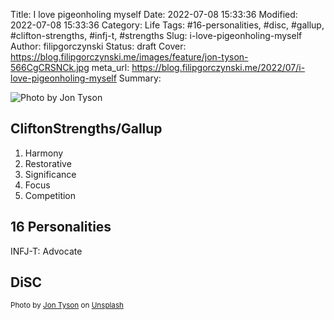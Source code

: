 Title: I love pigeonholing myself
Date: 2022-07-08 15:33:36
Modified: 2022-07-08 15:33:36
Category: Life
Tags: #16-personalities, #disc, #gallup, #clifton-strengths, #infj-t, #strengths
Slug: i-love-pigeonholing-myself
Author: filipgorczynski
Status: draft
Cover: https://blog.filipgorczynski.me/images/feature/jon-tyson-566CgCRSNCk.jpg
meta_url: https://blog.filipgorczynski.me/2022/07/i-love-pigeonholing-myself
Summary: 

![Photo by Jon Tyson](https://blog.filipgorczynski.me/images/feature/jon-tyson-566CgCRSNCk.jpg)

## CliftonStrengths/Gallup

1. Harmony
2. Restorative
3. Significance
4. Focus
5. Competition

## 16 Personalities

INFJ-T: Advocate

## DiSC





<small class="unsplash-reference">
Photo by <a href="https://unsplash.com/@jontyson?utm_source=unsplash&utm_medium=referral&utm_content=creditCopyText">Jon Tyson</a> on <a href="https://unsplash.com/?utm_source=unsplash&utm_medium=referral&utm_content=creditCopyText">Unsplash</a>
</small>